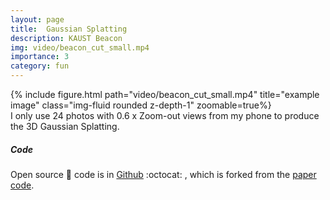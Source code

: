 ```yaml
---
layout: page
title:  Gaussian Splatting
description: KAUST Beacon
img: video/beacon_cut_small.mp4
importance: 3
category: fun
---
```


<div class="row">
    <div class="col-sm mt-3 mt-md-0">
        {% include figure.html path="video/beacon_cut_small.mp4" title="example image" class="img-fluid rounded z-depth-1" zoomable=true%}
    </div>
</div>
<div class="caption">
    I only use 24 photos with 0.6 x Zoom-out views from my phone to produce the 3D Gaussian Splatting. 
</div>


##### <i class='fa fa-code'>Code</i>
Open source :snake: code is in [Github](https://github.com/WWmore/gaussian-splatting) :octocat: , which is forked from the [paper code](https://github.com/graphdeco-inria/gaussian-splatting).